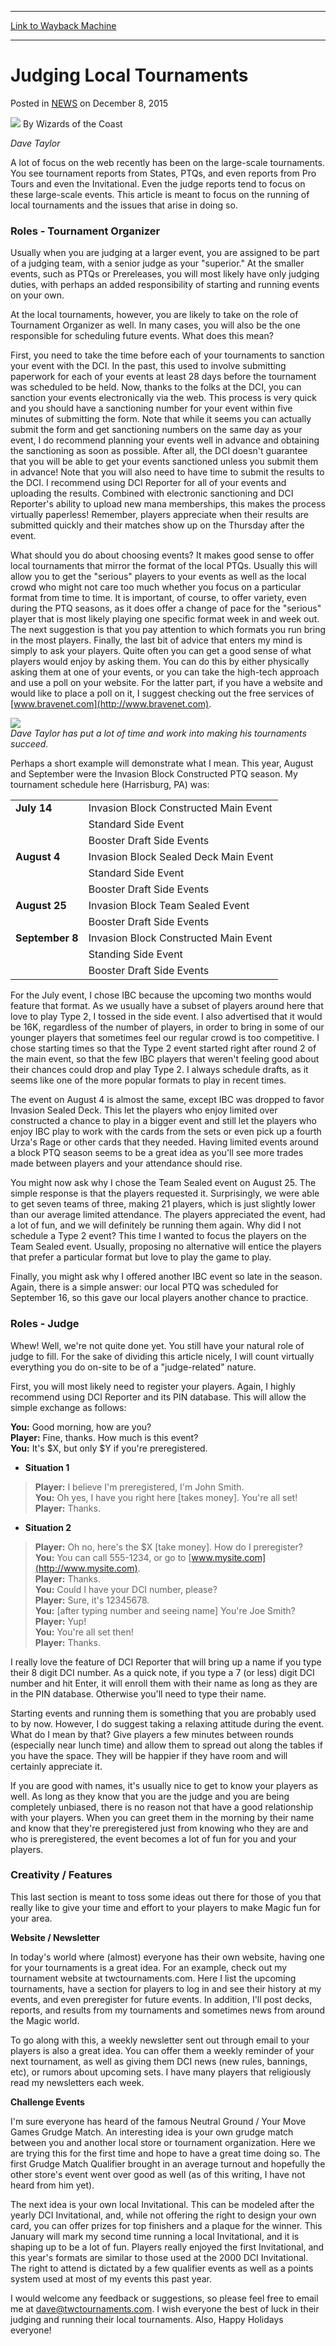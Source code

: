 
---
[Link to Wayback Machine](https://web.archive.org/web/20210501184719/https://magic.wizards.com/en/articles/archive/judging-local-tournaments-2001-12-20)

[_metadata_:author]:- "Wizards of the Coast"
[_metadata_:description]:- "Dave Taylor A lot of focus on the web recently has been on the large-scale tournaments. You see tournament reports from States, PTQs, and even reports from Pro Tours and even the Invitational. Even the judge reports tend to focus on these large-scale events. This article is meant to focus on the running of local tournaments and the issues that arise in doing so."
[_metadata_:generator]:- "Drupal 7 (http://drupal.org)"
[_metadata_:node]:- "938701"
[_metadata_:path_date]:- "2001-12-20"
[_metadata_:publish_date]:- "2015-12-08"
[_metadata_:source]:- "div-main-content"
[_metadata_:title]:- "Judging Local Tournaments"
[_metadata_:wayback_capture_timestamp]:- "2021-05-01 18:47:19"
[_metadata_:wayback_raw_url]:- "https://web.archive.org/web/20210501184719id_/https://magic.wizards.com/en/articles/archive/judging-local-tournaments-2001-12-20"
[_metadata_:wayback_url]:- "https://magic.wizards.com/en/articles/archive/judging-local-tournaments-2001-12-20"
---


Judging Local Tournaments
=========================



 Posted in [NEWS](/en/articles?source=MX_Nav2020)
 on December 8, 2015 






![](https://media.magic.wizards.com/styles/auth_small/public/images/person/wizards_author.jpg)
By Wizards of the Coast











*Dave Taylor*


A lot of focus on the web recently has been on the large-scale tournaments. You see tournament reports from States, PTQs, and even reports from Pro Tours and even the Invitational. Even the judge reports tend to focus on these large-scale events. This article is meant to focus on the running of local tournaments and the issues that arise in doing so.


### Roles - Tournament Organizer


Usually when you are judging at a larger event, you are assigned to be part of a judging team, with a senior judge as your "superior." At the smaller events, such as PTQs or Prereleases, you will most likely have only judging duties, with perhaps an added responsibility of starting and running events on your own.


At the local tournaments, however, you are likely to take on the role of Tournament Organizer as well. In many cases, you will also be the one responsible for scheduling future events. What does this mean?


First, you need to take the time before each of your tournaments to sanction your event with the DCI. In the past, this used to involve submitting paperwork for each of your events at least 28 days before the tournament was scheduled to be held. Now, thanks to the folks at the DCI, you can sanction your events electronically via the web. This process is very quick and you should have a sanctioning number for your event within five minutes of submitting the form. Note that while it seems you can actually submit the form and get sanctioning numbers on the same day as your event, I do recommend planning your events well in advance and obtaining the sanctioning as soon as possible. After all, the DCI doesn't guarantee that you will be able to get your events sanctioned unless you submit them in advance! Note that you will also need to have time to submit the results to the DCI. I recommend using DCI Reporter for all of your events and uploading the results. Combined with electronic sanctioning and DCI Reporter's ability to upload new mana memberships, this makes the process virtually paperless! Remember, players appreciate when their results are submitted quickly and their matches show up on the Thursday after the event.


What should you do about choosing events? It makes good sense to offer local tournaments that mirror the format of the local PTQs. Usually this will allow you to get the "serious" players to your events as well as the local crowd who might not care too much whether you focus on a particular format from time to time. It is important, of course, to offer variety, even during the PTQ seasons, as it does offer a change of pace for the "serious" player that is most likely playing one specific format week in and week out. The next suggestion is that you pay attention to which formats you run bring in the most players. Finally, the last bit of advice that enters my mind is simply to ask your players. Quite often you can get a good sense of what players would enjoy by asking them. You can do this by either physically asking them at one of your events, or you can take the high-tech approach and use a poll on your website. For the latter part, if you have a website and would like to place a poll on it, I suggest checking out the free services of [www.bravenet.com](http://www.bravenet.com).


![](https://media.wizards.com/legacy/dci/judge/images/davetaylor.jpg)  
*Dave Taylor has put a lot of time and work into making his tournaments succeed.*


Perhaps a short example will demonstrate what I mean. This year, August and September were the Invasion Block Constructed PTQ season. My tournament schedule here (Harrisburg, PA) was:




|  |  |
| --- | --- |
| **July 14** | Invasion Block Constructed Main Event |
|  | Standard Side Event |
|  | Booster Draft Side Events |
| **August 4** | Invasion Block Sealed Deck Main Event |
|  | Standard Side Event |
|  | Booster Draft Side Events |
| **August 25** | Invasion Block Team Sealed Event |
|  | Booster Draft Side Events |
| **September 8** | Invasion Block Constructed Main Event |
|  | Standing Side Event |
|  | Booster Draft Side Events |

For the July event, I chose IBC because the upcoming two months would feature that format. As we usually have a subset of players around here that love to play Type 2, I tossed in the side event. I also advertised that it would be 16K, regardless of the number of players, in order to bring in some of our younger players that sometimes feel our regular crowd is too competitive. I chose starting times so that the Type 2 event started right after round 2 of the main event, so that the few IBC players that weren't feeling good about their chances could drop and play Type 2. I always schedule drafts, as it seems like one of the more popular formats to play in recent times.


The event on August 4 is almost the same, except IBC was dropped to favor Invasion Sealed Deck. This let the players who enjoy limited over constructed a chance to play in a bigger event and still let the players who enjoy IBC play to work with the cards from the sets or even pick up a fourth Urza's Rage or other cards that they needed. Having limited events around a block PTQ season seems to be a great idea as you'll see more trades made between players and your attendance should rise.


You might now ask why I chose the Team Sealed event on August 25. The simple response is that the players requested it. Surprisingly, we were able to get seven teams of three, making 21 players, which is just slightly lower than our average limited attendance. The players appreciated the event, had a lot of fun, and we will definitely be running them again. Why did I not schedule a Type 2 event? This time I wanted to focus the players on the Team Sealed event. Usually, proposing no alternative will entice the players that prefer a particular format but love to play the game to play.


Finally, you might ask why I offered another IBC event so late in the season. Again, there is a simple answer: our local PTQ was scheduled for September 16, so this gave our local players another chance to practice.


### Roles - Judge


Whew! Well, we're not quite done yet. You still have your natural role of judge to fill. For the sake of dividing this article nicely, I will count virtually everything you do on-site to be of a "judge-related" nature.


First, you will most likely need to register your players. Again, I highly recommend using DCI Reporter and its PIN database. This will allow the simple exchange as follows:


**You:** Good morning, how are you?  
**Player:** Fine, thanks. How much is this event?  
**You:** It's $X, but only $Y if you're preregistered.


* **Situation 1**



> **Player:** I believe I'm preregistered, I'm John Smith.  
> **You:** Oh yes, I have you right here [takes money]. You're all set!  
> **Player:** Thanks.
* **Situation 2**



> **Player:** Oh no, here's the $X [take money]. How do I preregister?  
> **You:** You can call 555-1234, or go to [www.mysite.com](http://www.mysite.com).  
> **Player:** Thanks.  
> **You:** Could I have your DCI number, please?  
> **Player:** Sure, it's 12345678.  
> **You:** [after typing number and seeing name] You're Joe Smith?  
> **Player:** Yup!  
> **You:** You're all set then!  
> **Player:** Thanks.

I really love the feature of DCI Reporter that will bring up a name if you type their 8 digit DCI number. As a quick note, if you type a 7 (or less) digit DCI number and hit Enter, it will enroll them with their name as long as they are in the PIN database. Otherwise you'll need to type their name.


Starting events and running them is something that you are probably used to by now. However, I do suggest taking a relaxing attitude during the event. What do I mean by that? Give players a few minutes between rounds (especially near lunch time) and allow them to spread out along the tables if you have the space. They will be happier if they have room and will certainly appreciate it.


If you are good with names, it's usually nice to get to know your players as well. As long as they know that you are the judge and you are being completely unbiased, there is no reason not that have a good relationship with your players. When you can greet them in the morning by their name and know that they're preregistered just from knowing who they are and who is preregistered, the event becomes a lot of fun for you and your players.


### Creativity / Features


This last section is meant to toss some ideas out there for those of you that really like to give your time and effort to your players to make Magic fun for your area.


**Website / Newsletter**


In today's world where (almost) everyone has their own website, having one for your tournaments is a great idea. For an example, check out my tournament website at twctournaments.com. Here I list the upcoming tournaments, have a section for players to log in and see their history at my events, and even preregister for future events. In addition, I'll post decks, reports, and results from my tournaments and sometimes news from around the Magic world.


To go along with this, a weekly newsletter sent out through email to your players is also a great idea. You can offer them a weekly reminder of your next tournament, as well as giving them DCI news (new rules, bannings, etc), or rumors about upcoming sets. I have many players that religiously read my newsletters each week.


**Challenge Events**


I'm sure everyone has heard of the famous Neutral Ground / Your Move Games Grudge Match. An interesting idea is your own grudge match between you and another local store or tournament organization. Here we are trying this for the first time and hope to have a great time doing so. The first Grudge Match Qualifier brought in an average turnout and hopefully the other store's event went over good as well (as of this writing, I have not heard from him yet).


The next idea is your own local Invitational. This can be modeled after the yearly DCI Invitational, and, while not offering the right to design your own card, you can offer prizes for top finishers and a plaque for the winner. This January will mark my second time running a local Invitational, and it is shaping up to be a lot of fun. Players really enjoyed the first Invitational, and this year's formats are similar to those used at the 2000 DCI Invitational. The right to attend is dictated by a few qualifier events as well as a points system used at most of my events this past year.


I would welcome any feedback or suggestions, so please feel free to email me at [dave@twctournaments.com](mailto:dave@twctournaments.com). I wish everyone the best of luck in their judging and running their local tournaments. Also, Happy Holidays everyone!


   







